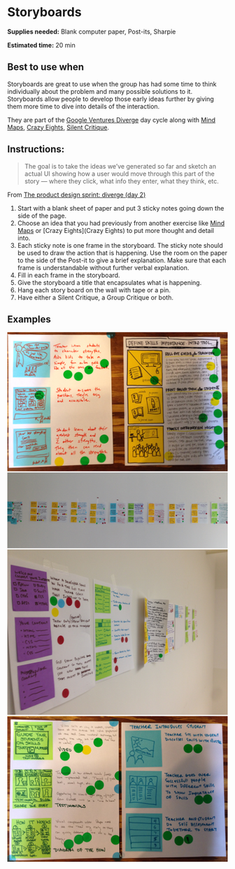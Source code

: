 # Storyboards

**Supplies needed:** Blank computer paper, Post-its, Sharpie

**Estimated time:** 20 min

## Best to use when

Storyboards are great to use when the group has had some time to think
individually about the problem and many possible solutions to it. Storyboards
allow people to develop those early ideas further by giving them more time to
dive into details of the interaction.

They are part of the [Google Ventures
Diverge](http://www.gv.com/lib/the-product-design-sprint-divergeday2)
day cycle along with
[Mind Maps](mind-maps.md),
[Crazy Eights](crazy-eights.md),
[Silent Critique](silent-critique.md).

## Instructions:

> The goal is to take the ideas we’ve generated so far and sketch an actual UI
showing how a user would move through this part of the story — where they click,
what info they enter, what they think, etc.

From [The product design sprint: diverge (day 2)](http://www.gv.com/lib/the-product-design-sprint-divergeday2)

1. Start with a blank sheet of paper
and put 3 sticky notes
going down the side of the page.
2. Choose an idea that you had previously from another exercise 
like [Mind Maps](mind-maps.md)
or [Crazy Eights](Crazy Eights)
to put more thought and detail into.
2. Each sticky note is one frame in the storyboard.
The sticky note should be
used to draw the action that is happening.
Use the room on the paper to the
side of the Post-it to give a brief explanation.
Make sure that each frame is understandable without further verbal explanation.
3. Fill in each frame in the storyboard.
4. Give the storyboard a title that encapsulates what is happening.
5. Hang each story board on the wall with tape or a pin.
6. Have either a Silent Critique, a Group Critique or both.

## Examples

![Individual Storyboards](images/storyboard.jpg)
![Group of Storyboards](images/storyboards.jpg)
![Group of Storyboards](images/storyboards-2.jpg)
![Individual Storyboards](images/storyboard-2.jpg)
